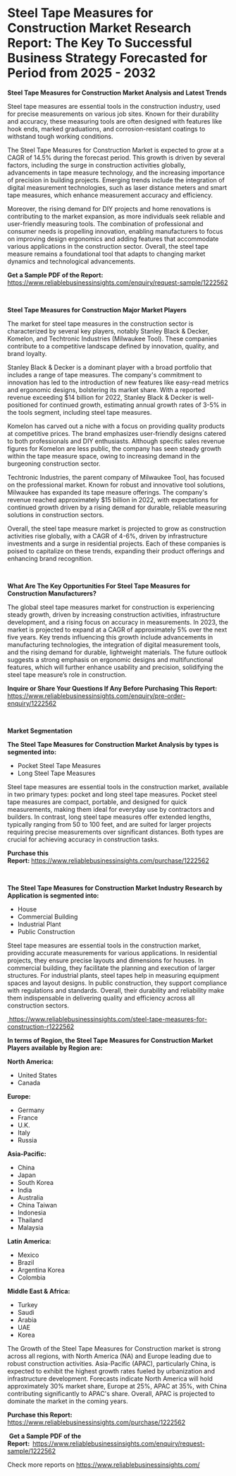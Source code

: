 <p><h1>Steel Tape Measures for Construction Market Research Report: The Key To Successful Business Strategy Forecasted for Period from 2025 - 2032</h1></p><p><strong>Steel Tape Measures for Construction Market Analysis and Latest Trends</strong></p>
<p><p>Steel tape measures are essential tools in the construction industry, used for precise measurements on various job sites. Known for their durability and accuracy, these measuring tools are often designed with features like hook ends, marked graduations, and corrosion-resistant coatings to withstand tough working conditions.</p><p>The Steel Tape Measures for Construction Market is expected to grow at a CAGR of 14.5% during the forecast period. This growth is driven by several factors, including the surge in construction activities globally, advancements in tape measure technology, and the increasing importance of precision in building projects. Emerging trends include the integration of digital measurement technologies, such as laser distance meters and smart tape measures, which enhance measurement accuracy and efficiency. </p><p>Moreover, the rising demand for DIY projects and home renovations is contributing to the market expansion, as more individuals seek reliable and user-friendly measuring tools. The combination of professional and consumer needs is propelling innovation, enabling manufacturers to focus on improving design ergonomics and adding features that accommodate various applications in the construction sector. Overall, the steel tape measure remains a foundational tool that adapts to changing market dynamics and technological advancements.</p></p>
<p><strong>Get a Sample PDF of the Report:&nbsp;</strong> <a href="https://www.reliablebusinessinsights.com/enquiry/request-sample/1222562?utm_campaign=2940&utm_medium=2&utm_source=Github&utm_content=ia&utm_term=05042025&utm_id=steel-tape-measures-for-construction">https://www.reliablebusinessinsights.com/enquiry/request-sample/1222562</a></p>
<p>&nbsp;</p>
<p><strong>Steel Tape Measures for Construction Major Market Players</strong></p>
<p><p>The market for steel tape measures in the construction sector is characterized by several key players, notably Stanley Black & Decker, Komelon, and Techtronic Industries (Milwaukee Tool). These companies contribute to a competitive landscape defined by innovation, quality, and brand loyalty.</p><p>Stanley Black & Decker is a dominant player with a broad portfolio that includes a range of tape measures. The company's commitment to innovation has led to the introduction of new features like easy-read metrics and ergonomic designs, bolstering its market share. With a reported revenue exceeding $14 billion for 2022, Stanley Black & Decker is well-positioned for continued growth, estimating annual growth rates of 3-5% in the tools segment, including steel tape measures.</p><p>Komelon has carved out a niche with a focus on providing quality products at competitive prices. The brand emphasizes user-friendly designs catered to both professionals and DIY enthusiasts. Although specific sales revenue figures for Komelon are less public, the company has seen steady growth within the tape measure space, owing to increasing demand in the burgeoning construction sector.</p><p>Techtronic Industries, the parent company of Milwaukee Tool, has focused on the professional market. Known for robust and innovative tool solutions, Milwaukee has expanded its tape measure offerings. The company's revenue reached approximately $15 billion in 2022, with expectations for continued growth driven by a rising demand for durable, reliable measuring solutions in construction sectors.</p><p>Overall, the steel tape measure market is projected to grow as construction activities rise globally, with a CAGR of 4-6%, driven by infrastructure investments and a surge in residential projects. Each of these companies is poised to capitalize on these trends, expanding their product offerings and enhancing brand recognition.</p></p>
<p>&nbsp;</p>
<p><strong>What Are The Key Opportunities For Steel Tape Measures for Construction Manufacturers?</strong></p>
<p><p>The global steel tape measures market for construction is experiencing steady growth, driven by increasing construction activities, infrastructure development, and a rising focus on accuracy in measurements. In 2023, the market is projected to expand at a CAGR of approximately 5% over the next five years. Key trends influencing this growth include advancements in manufacturing technologies, the integration of digital measurement tools, and the rising demand for durable, lightweight materials. The future outlook suggests a strong emphasis on ergonomic designs and multifunctional features, which will further enhance usability and precision, solidifying the steel tape measure’s role in construction.</p></p>
<p><strong>Inquire or Share Your Questions If Any Before Purchasing This Report:</strong> <a href="https://www.reliablebusinessinsights.com/enquiry/pre-order-enquiry/1222562?utm_campaign=2940&utm_medium=2&utm_source=Github&utm_content=ia&utm_term=05042025&utm_id=steel-tape-measures-for-construction">https://www.reliablebusinessinsights.com/enquiry/pre-order-enquiry/1222562</a></p>
<p>&nbsp;</p>
<p><strong>Market Segmentation</strong></p>
<p><strong>The Steel Tape Measures for Construction Market Analysis by types is segmented into:</strong></p>
<p><ul><li>Pocket Steel Tape Measures</li><li>Long Steel Tape Measures</li></ul></p>
<p><p>Steel tape measures are essential tools in the construction market, available in two primary types: pocket and long steel tape measures. Pocket steel tape measures are compact, portable, and designed for quick measurements, making them ideal for everyday use by contractors and builders. In contrast, long steel tape measures offer extended lengths, typically ranging from 50 to 100 feet, and are suited for larger projects requiring precise measurements over significant distances. Both types are crucial for achieving accuracy in construction tasks.</p></p>
<p><strong>Purchase this Report:&nbsp;</strong><a href="https://www.reliablebusinessinsights.com/purchase/1222562?utm_campaign=2940&utm_medium=2&utm_source=Github&utm_content=ia&utm_term=05042025&utm_id=steel-tape-measures-for-construction">https://www.reliablebusinessinsights.com/purchase/1222562</a></p>
<p>&nbsp;</p>
<p><strong>The Steel Tape Measures for Construction Market Industry Research by Application is segmented into:</strong></p>
<p><ul><li>House</li><li>Commercial Building</li><li>Industrial Plant</li><li>Public Construction</li></ul></p>
<p><p>Steel tape measures are essential tools in the construction market, providing accurate measurements for various applications. In residential projects, they ensure precise layouts and dimensions for houses. In commercial building, they facilitate the planning and execution of larger structures. For industrial plants, steel tapes help in measuring equipment spaces and layout designs. In public construction, they support compliance with regulations and standards. Overall, their durability and reliability make them indispensable in delivering quality and efficiency across all construction sectors.</p></p>
<p><a href="https://www.reliablebusinessinsights.com/steel-tape-measures-for-construction-r1222562?utm_campaign=2940&utm_medium=2&utm_source=Github&utm_content=ia&utm_term=05042025&utm_id=steel-tape-measures-for-construction">&nbsp;https://www.reliablebusinessinsights.com/steel-tape-measures-for-construction-r1222562</a></p>
<p><strong>In terms of Region, the Steel Tape Measures for Construction Market Players available by Region are:</strong></p>
<p>
    <p> <strong> North America: </strong>
        <ul>
            <li>United States</li>
            <li>Canada</li>
        </ul>
        </p> 
    <p> <strong> Europe: </strong>
        <ul>
            <li>Germany</li>
            <li>France</li>
            <li>U.K.</li>
            <li>Italy</li>
            <li>Russia</li>
        </ul>
        </p> 
    <p> <strong> Asia-Pacific: </strong>
        <ul>
            <li>China</li>
            <li>Japan</li>
            <li>South Korea</li>
            <li>India</li>
            <li>Australia</li>
            <li>China Taiwan</li>
            <li>Indonesia</li>
            <li>Thailand</li>
            <li>Malaysia</li>
        </ul>
        </p> 
    <p> <strong> Latin America: </strong>
        <ul>
            <li>Mexico</li>
            <li>Brazil</li>
            <li>Argentina Korea</li>
            <li>Colombia</li>
        </ul>
        </p> 
    <p> <strong> Middle East & Africa: </strong>
        <ul>
            <li>Turkey</li>
            <li>Saudi</li>
            <li>Arabia</li>
            <li>UAE</li>
            <li>Korea</li>
        </ul>
    </p>
    </p>
<p><p>The Growth of the Steel Tape Measures for Construction market is strong across all regions, with North America (NA) and Europe leading due to robust construction activities. Asia-Pacific (APAC), particularly China, is expected to exhibit the highest growth rates fueled by urbanization and infrastructure development. Forecasts indicate North America will hold approximately 30% market share, Europe at 25%, APAC at 35%, with China contributing significantly to APAC's share. Overall, APAC is projected to dominate the market in the coming years.</p></p>
<p><strong>Purchase this Report: </strong><a href="https://www.reliablebusinessinsights.com/purchase/1222562?utm_campaign=2940&utm_medium=2&utm_source=Github&utm_content=ia&utm_term=05042025&utm_id=steel-tape-measures-for-construction">https://www.reliablebusinessinsights.com/purchase/1222562</a></p>
<p>&nbsp;<strong>Get a Sample PDF of the Report:&nbsp;&nbsp;</strong><a href="https://www.reliablebusinessinsights.com/enquiry/request-sample/1222562?utm_campaign=2940&utm_medium=2&utm_source=Github&utm_content=ia&utm_term=05042025&utm_id=steel-tape-measures-for-construction">https://www.reliablebusinessinsights.com/enquiry/request-sample/1222562</a></p>
<p><strong></strong></p>
<p>Check more reports on <a href="https://www.reliablebusinessinsights.com/?utm_campaign=2940&utm_medium=2&utm_source=Github&utm_content=ia&utm_term=05042025&utm_id=steel-tape-measures-for-construction">https://www.reliablebusinessinsights.com/</a></p>